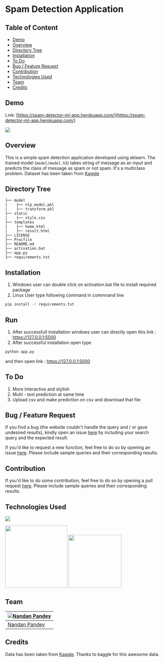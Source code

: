 # Spam Detection Application


## Table of Content
  * [Demo](#demo)
  * [Overview](#overview)
  * [Directory Tree](#directory-tree)
  * [Installation](#installation)
  * [To Do](#to-do)
  * [Bug / Feature Request](#bug---feature-request)
  * [Contribution](#contribution)
  * [Technologies Used](#technologies-used)
  * [Team](#team)
  * [Credits](#credits)


## Demo
Link: [https://spam-detector-ml-app.herokuapp.com/](https://spam-detector-ml-app.herokuapp.com/)

[![](https://i.imgur.com/z3LLN7V.png)](https://spam-detector-ml-app.herokuapp.com/)



## Overview
This is a simple spam detection application developed using sklearn. The trained model (`model/model.h5`) takes string of message as an input and predicts the class of message as spam or not spam. It's a multiclass problem. Dataset has been taken from [Kaggle](https://www.kaggle.com/uciml/sms-spam-collection-dataset)



## Directory Tree 
```
├── model
|    ├── nlp_model.pkl
|    ├── transform.pkl
├── static
|    ├── style.css
├── templates
|    ├── home.html
|    ├── result.html
├── LICENSE
├── Procfile
├── README.md
├── activation.bat
├── app.py
├── requirements.txt

```

## Installation
1. Windows user can double click on activation.bat file to install required package
2. Linux User type following command in commnand line
```bash
pip install -r requirements.txt
```

## Run
1. After successfull installation windows user can directly open this link : https://127.0.0.1:5000
2. After successful installation open type
```bash
python app.py
 ```
and then open link : https://127.0.0.1:5000

## To Do
1. More Interactive and stylish
2. Multi - text prediction at same time
3. Upload csv and make prediction on csv and download that file



## Bug / Feature Request
If you find a bug (the website couldn't handle the query and / or gave undesired results), kindly open an issue [here](https://github.com/pandeynandancse/spam_detection_app/issues/new) by including your search query and the expected result.

If you'd like to request a new function, feel free to do so by opening an issue [here](https://github.com/pandeynandancse/spam_detection_app/issues/new). Please include sample queries and their corresponding results.


## Contribution
If you'd like to do some contribution, feel free to do so by opening a pull request [here](https://github.com/pandeynandancse/spam_detection_app/pulls). Please include sample queries and their corresponding results.




## Technologies Used

![](https://forthebadge.com/images/badges/made-with-python.svg)

[<img target="_blank" src="https://blogeduonix-2f3a.kxcdn.com/wp-content/uploads/2018/12/Linear-Discriminant-Analysis.jpg" width=200>](https://scikit-learn.org/stable/) [<img target="_blank" src="https://flask.palletsprojects.com/en/1.1.x/_images/flask-logo.png" width=170>](https://flask.palletsprojects.com/en/1.1.x/) 




## Team
[![Nandan Pandey](https://qph.fs.quoracdn.net/main-thumb-189737418-200-jmwzsixdznlgemnejuecomukeluqkgzd.jpeg)](https://pandeynandancse.github.io) |
-|
[Nandan Pandey](https://pandeynandancse.github.io) |)



## Credits
Data has been taken from [Kaggle](https://www.kaggle.com/uciml/sms-spam-collection-dataset).
Thanks to kaggle for this awesome data.
